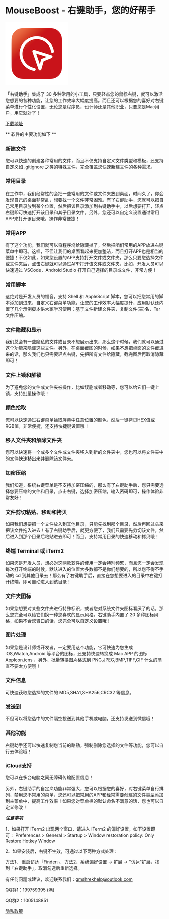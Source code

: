 # MouseBoost - 右键助手，您的好帮手

![右键助手专业版](https://github.com/gmshrek/mouse-boost/blob/main/icon.png)

「右键助手」集成了 30 多种常用的小工具，只要轻点您的鼠标右键，就可以激活您想要的各种功能，让您的工作效率大幅度提高。而且还可以根据您的喜好对右键菜单进行个性化设置，无论您是程序员，设计师还是其他职业，只要您是Mac用户，用它就对了！


[下载地址](https://itunes.apple.com/app/id1555844307?mt=8)


** 软件的主要功能如下 **

### 新建文件
您可以快速的创建各种常用的文件，而且不仅支持自定义文件类型和模板，还支持自定义如 .gitignore 之类的特殊文件，完全覆盖您快速新建文件的各种需求。

### 常用目录
在工作中，我们经常性的会把一些常用的文件或文件夹放到桌面，时间久了，你会发现自己的桌面非常乱，想要找一个文件非常困难。有了右键助手，您就可以把自己常用目录放到某个位置，然后把该目录添加到右键助手中，以后想要打开，轻点右键即可快速打开该目录和其子目录文件，另外，您还可以自定义设置通过常用APP来打开该目录哦，操作非常便捷！

### 常用APP
有了这个功能，我们就可以将程序坞给隐藏掉了，然后把咱们常用的APP放进右键菜单中即可。这样，不但让我们的桌面看起来更加整洁，而且打开APP也是相当的便捷！不仅如此，如果您设置的APP支持打开文件或文件夹，那么只要您选择文件或文件夹后，点击右键就可以通过APP打开该文件或文件夹，比如，开发人员可以快速通过 VSCode，Android Studio 打开自己选择的目录或文件，非常方便！

### 常用脚本
这绝对是开发人员的福音，支持 Shell 和 AppleScript 脚本，您可以把您常用的脚本添加到进来，自定义右键菜单功能，让您的工作效率大幅度提升，应用默认还内置了几个示例脚本供大家学习使用：基于文件新建文件夹，复制文件(夹)名，Tar文件压缩。 

### 文件隐藏和显示
我们总会有一些隐私的文件或目录不想展示出来，那么这个时候，我们就可以通过这个功能来隐藏这些文件。另外，在桌面截图的时候，如果不想把桌面的文件截进来的话，那么我们也只需要轻点右键，先把所有文件给隐藏，截完图后再取消隐藏即可！

### 文件上锁和解锁
为了避免您的文件或文件夹被操作，比如误删或者移动等，您可以给它们一键上锁，支持批量操作哦！

### 颜色拾取
您可以快速通过右键菜单拾取屏幕中任意位置的颜色，然后一键拷贝HEX值或RGB值，非常便捷，还支持快捷键设置哦！

### 移入文件夹和解除文件夹
您可以快速将一个或多个文件或文件夹移入到新的文件夹中，您也可以将文件夹中的文件快速移出来并删除该文件夹。

### 加密压缩
我们知道，系统右键菜单是不支持加密压缩的，那么有了右键助手后，您只需要选择您要压缩的文件和目录，点击右键，选择加密压缩，输入密码即可，操作体验非常友好！

### 文件剪切粘贴、移动和拷贝
如果我们想要把一个文件放入到其他目录，只能先找到那个目录，然后再回过头来把该文件拖入进去！有了右键助手后，就更方便了，我们只需要先剪切该文件，然后进入到那个目录后粘贴进去即可！而且，支持常用目录的快速移动和拷贝哦！

### 终端 Terminal 或 iTerm2
如果您是开发人员，想必对这两款软件的使用一定会特别频繁，而且您一定会发现每次打开终端的时候，默认进入的位置大多数都不是你们想要的，所以您不得不手动的 cd 到其他目录去！那么有了右键助手后，直接在您想要进入的目录中右键打开终端，即可自动进入到该目录！

### 文件夹图标
如果您想要对某些文件夹进行特殊标识，或者您对系统文件夹图标看厌了的话，那么您完全可以给它们换一种您喜欢的显示风格。右键助手内置了 20 多种图标风格，如果不合您胃口的话，您完全可以自定义设置哦！

### 图片处理
如果您是设计师或开发者，一定要用这个功能，它可快速为您生成 iOS,iWatch,Android 等平台的图标，还支持快速转换成 Mac APP 的图标 AppIcon.icns ，另外，批量转换图片格式到 PNG,JPEG,BMP,TIFF,GIF 什么的简直不要太方便哦！

### 文件信息
可快速获取您选择的文件的 MD5,SHA1,SHA256,CRC32 等信息。

### 发送到
不但可以将您选中的文件隔空投送到其他手机或电脑，还支持发送到微信哦！

### 其他功能
右键助手还可以快速复制您当前的路劲，强制删除您选择的文件等功能，您可以自行去体验哦！

### iCloud支持
您可以在多台电脑之间无障碍传输配置信息！

另外，右键助手的自定义功能非常强大，您可以根据您的喜好，对右键菜单自行排列，禁用您不常用的菜单，您还可以把常用的APP和经常需要创建的文件类型添加到主菜单中，提高工作效率！如果您对菜单栏的默认命名不满意的话，您也可以自定义修改！

***注意事项***

1、如果打开 iTerm2 出现两个窗口，请进入 iTerm2 的偏好设置，如下设置即可： Preferences > General > Startup > Window restoration policy: Only Restore Hotkey Window

2、如果安装后，右键不生效，可通过以下两种方式处理：

方法1、 重启访达「Finder」。
方法2、系统偏好设置 -> 扩展 -> "访达"扩展，找到「右键助手」，取消勾选后重新选择。

有任何问题或建议，欢迎联系我们：gmshrekhelp@outlook.com

QQ群1：199759395  (满)

QQ群2：1005148851

[隐私政策](https://github.com/gmshrek/info/blob/master/Privacy.md)
